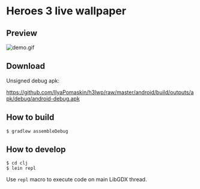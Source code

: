 # Heroes 3 live wallpaper

## Preview

![demo.gif](./demo.gif 'demo.gif')

## Download

Unsigned debug apk:

https://github.com/IlyaPomaskin/h3lwp/raw/master/android/build/outputs/apk/debug/android-debug.apk

## How to build

```
$ gradlew assembleDebug
```

## How to develop

```
$ cd clj
$ lein repl
```

Use `repl` macro to execute code on main LibGDX thread.
